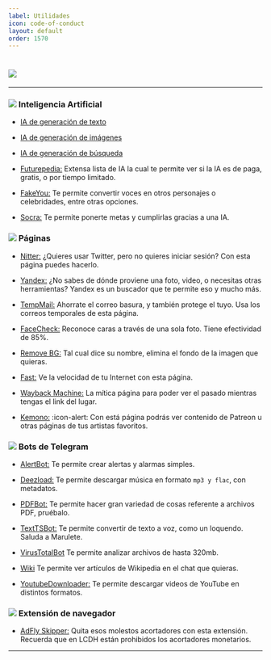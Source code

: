 ```yaml
---
label: Utilidades
icon: code-of-conduct
layout: default
order: 1570
---
```



# ![](https://i.postimg.cc/zD2QSk5x/banner-items-lcdh-7.png)


---

### ![](https://i.postimg.cc/fyHqs50r/Proyecto-nuevo-2.png) **Inteligencia Artificial**


- [IA de generación de texto](https://noiroom.tech/I-Artificial/ai-text)


- [IA de generación de imágenes](https://noiroom.tech/I-Artificial/ai-image)


- [IA de generación de búsqueda](https://noiroom.tech/I-Artificial/ai-search)


- [Futurepedia:](https://www.futurepedia.io/)
Extensa lista de IA la cual te permite ver si la IA es de paga, gratis, o por tiempo limitado.


- [FakeYou:](https://fakeyou.com/)
Te permite convertir voces en otros personajes o celebridades, entre otras opciones.


- [Socra:](https://socra.com/)
Te permite ponerte metas y cumplirlas gracias a una IA.


### ![](https://i.postimg.cc/fyHqs50r/Proyecto-nuevo-2.png) **Páginas**


- [Nitter:](https://nitter.1d4.us/)
¿Quieres usar Twitter, pero no quieres iniciar sesión? Con esta página puedes hacerlo.


- [Yandex:](https://yandex.com/)
¿No sabes de dónde proviene una foto, video, o necesitas otras herramientas? Yandex es un buscador que te permite eso y mucho más.


- [TempMail:](https://temp-mail.org/es/)
Ahorrate el correo basura, y también protege el tuyo. Usa los correos temporales de esta página.


- [FaceCheck:](https://facecheck.id/es)
Reconoce caras a través de una sola foto. Tiene efectividad de 85%.


- [Remove BG:](https://www.remove.bg/es)
Tal cual dice su nombre, elimina el fondo de la imagen que quieras.


- [Fast:](https://fast.com/es/)
Ve la velocidad de tu Internet con esta página.


- [Wayback Machine:](https://web.archive.org/)
La mítica página para poder ver el pasado mientras tengas el link del lugar.


- [Kemono:](https://kemono.party/artists) :icon-alert:
Con está página podrás ver contenido de Patreon u otras páginas de tus artistas favoritos.


### ![](https://i.postimg.cc/fyHqs50r/Proyecto-nuevo-2.png) **Bots de Telegram**


- [AlertBot:](https://t.me/AlertBot)
Te permite crear alertas y alarmas simples.


- [Deezload:](https://t.me/deezload2bot)
Te permite descargar música en formato `mp3 y flac`, con metadatos.


- [PDFBot:](https://t.me/pdfbot)
Te permite hacer gran variedad de cosas referente a archivos PDF, pruébalo.


- [TextTSBot:](https://t.me/TextTSBot)
Te permite convertir de texto a voz, como un loquendo. Saluda a Marulete.


- [VirusTotalBot](https://t.me/VirusTotalAV_bot)
Te permite analizar archivos de hasta 320mb.


- [Wiki](https://t.me/wiki)
Te permite ver artículos de Wikipedia en el chat que quieras.


- [YoutubeDownloader:](https://t.me/youtubedownload3r_robot)
Te permite descargar videos de YouTube en distintos formatos.


### ![](https://i.postimg.cc/fyHqs50r/Proyecto-nuevo-2.png) **Extensión de navegador**


- [AdFly Skipper:](https://chromewebstore.google.com/detail/adfly-skipper/obnfifcganohemahpomajbhocfkdgmjb?pli=1)
Quita esos molestos acortadores con esta extensión. Recuerda que en LCDH están prohibidos los acortadores monetarios.


---

